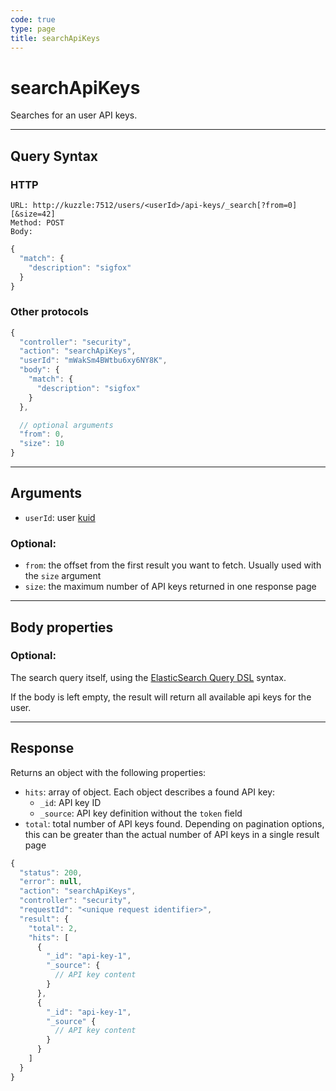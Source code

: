 ```yaml
---
code: true
type: page
title: searchApiKeys
---
```


# searchApiKeys

Searches for an user API keys.

---

## Query Syntax

### HTTP

```http
URL: http://kuzzle:7512/users/<userId>/api-keys/_search[?from=0][&size=42]
Method: POST
Body:
```

```js
{
  "match": {
    "description": "sigfox"
  }
}
```

### Other protocols

```js
{
  "controller": "security",
  "action": "searchApiKeys",
  "userId": "mWakSm4BWtbu6xy6NY8K",
  "body": {
    "match": {
      "description": "sigfox"
    }
  },

  // optional arguments
  "from": 0,
  "size": 10
}
```

---

## Arguments

- `userId`: user [kuid](/core/2/guides/kuzzle-depth/authentication#the-kuzzle-user-identifier)

### Optional:

- `from`: the offset from the first result you want to fetch. Usually used with the `size` argument
- `size`: the maximum number of API keys returned in one response page

---

## Body properties

### Optional:

The search query itself, using the [ElasticSearch Query DSL](https://www.elastic.co/guide/en/elasticsearch/reference/7.4/query-dsl.html) syntax.

If the body is left empty, the result will return all available api keys for the user.

---

## Response

Returns an object with the following properties:

- `hits`: array of object. Each object describes a found API key:
  - `_id`: API key ID
  - `_source`: API key definition without the `token` field
- `total`: total number of API keys found. Depending on pagination options, this can be greater than the actual number of API keys in a single result page

```js
{
  "status": 200,
  "error": null,
  "action": "searchApiKeys",
  "controller": "security",
  "requestId": "<unique request identifier>",
  "result": {
    "total": 2,
    "hits": [
      {
        "_id": "api-key-1",
        "_source": {
          // API key content
        }
      },
      {
        "_id": "api-key-1",
        "_source" {
          // API key content
        }
      }
    ]
  }
}
```
